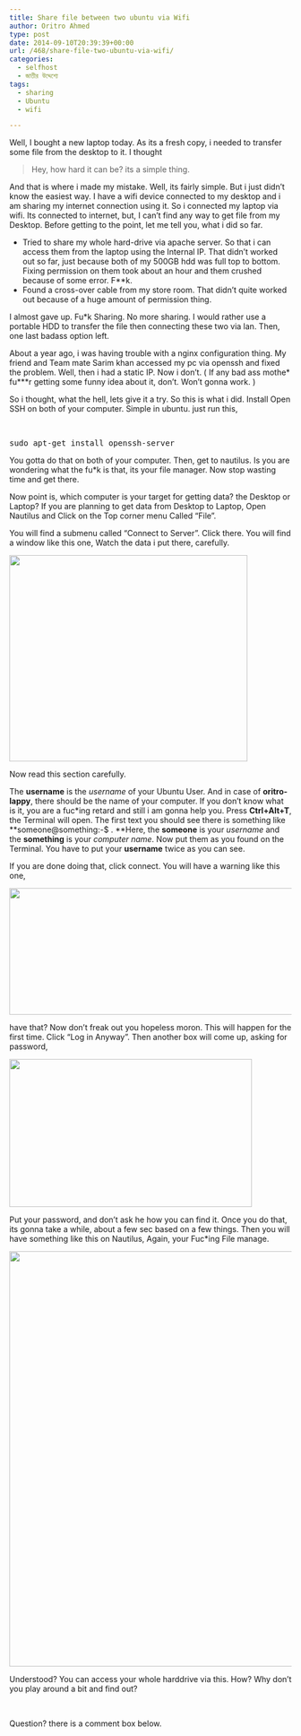 ```yaml
---
title: Share file between two ubuntu via Wifi
author: Oritro Ahmed
type: post
date: 2014-09-10T20:39:39+00:00
url: /468/share-file-two-ubuntu-via-wifi/
categories:
  - selfhost
  - জাতীর উদ্দেশ্যে
tags:
  - sharing
  - Ubuntu
  - wifi

---
```

Well, I bought a new laptop today. As its a fresh copy, i needed to transfer some file from the desktop to it. I thought

> Hey, how hard it can be? its a simple thing.

And that is where i made my mistake. Well, its fairly simple. But i just didn&#8217;t know the easiest way. I have a wifi device connected to my desktop and i am sharing my internet connection using it. So i connected my laptop via wifi. Its connected to internet, but, I can&#8217;t find any way to get file from my Desktop. Before getting to the point, let me tell you, what i did so far.

  * Tried to share my whole hard-drive via apache server. So that i can access them from the laptop using the Internal IP. That didn&#8217;t worked out so far, just because both of my 500GB hdd was full top to bottom. Fixing permission on them took about an hour and them crushed because of some error. F**k.
  * Found a cross-over cable from my store room. That didn&#8217;t quite worked out because of a huge amount of permission thing.

I almost gave up. Fu*k Sharing. No more sharing. I would rather use a portable HDD to transfer the file then connecting these two via lan. Then, one last badass option left.

About a year ago, i was having trouble with a nginx configuration thing. My friend and Team mate Sarim khan accessed my pc via openssh and fixed the problem. Well, then i had a static IP. Now i don&#8217;t. ( If any bad ass mothe\* fu\***r getting some funny idea about it, don&#8217;t. Won&#8217;t gonna work. )

So i thought, what the hell, lets give it a try. So this is what i did. Install Open SSH on both of your computer. Simple in ubuntu. just run this,

&nbsp;

<pre>sudo apt-get install openssh-server</pre>

You gotta do that on both of your computer. Then, get to nautilus. Is you are wondering what the fu*k is that, its your file manager. Now stop wasting time and get there.

Now point is, which computer is your target for getting data? the Desktop or Laptop? If you are planning to get data from Desktop to Laptop, Open Nautilus and Click on the Top corner menu Called &#8220;File&#8221;.

You will find a submenu called &#8220;Connect to Server&#8221;. Click there. You will find a window like this one, Watch the data i put there, carefully.

<img class="alignnone wp-post-468 wp-image-469" src="http://res.cloudinary.com/clrshq/image/upload/v1410380563/ssh_connect_ii38kp.png" alt="" width="425" height="368" /> 

Now read this section carefully.

The **username** is the _username_ of your Ubuntu User. And in case of **oritro-lappy**, there should be the name of your computer. If you don&#8217;t know what is it, you are a fuc*ing retard and still i am gonna help you. Press **Ctrl+Alt+T**, the Terminal will open. The first text you should see there is something like **someone@something:-$ . **Here, the **someone** is your _username_ and the **something** is your _computer name_. Now put them as you found on the Terminal. You have to put your **username** twice as you can see.

If you are done doing that, click connect. You will have a warning like this one,

<img class="alignnone wp-post-468 wp-image-470" src="http://res.cloudinary.com/clrshq/image/upload/v1410381007/warning_077_s95qsb.png" alt="" width="643" height="226" /> 

have that? Now don&#8217;t freak out you hopeless moron. This will happen for the first time. Click &#8220;Log in Anyway&#8221;. Then another box will come up, asking for password,

<img class="alignnone wp-post-468 wp-image-471" src="http://res.cloudinary.com/clrshq/image/upload/v1410381178/password_078_fm3aqv.png" alt="" width="433" height="264" /> 

Put your password, and don&#8217;t ask he how you can find it. Once you do that, its gonna take a while, about a few sec based on a few things. Then you will have something like this on Nautilus, Again, your Fuc*ing File manage.

<img class="alignnone wp-post-468 wp-image-472" src="http://res.cloudinary.com/clrshq/image/upload/v1410381332/Selection_079_urcxvr.png" alt="" width="1362" height="741" /> 

Understood? You can access your whole harddrive via this. How? Why don&#8217;t you play around a bit and find out?

&nbsp;

Question? there is a comment box below.